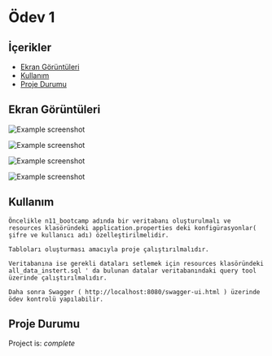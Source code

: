 # Ödev 1 

## İçerikler
* [Ekran Görüntüleri](#ekran-görüntüleri)
* [Kullanım](#kullanım)
* [Proje Durumu](#proje-durumu)


## Ekran Görüntüleri
![Example screenshot](./img/1.PNG)

![Example screenshot](./img/2.PNG)

![Example screenshot](./img/3.PNG)

![Example screenshot](./img/4.PNG)
<!-- If you have screenshots you'd like to share, include them here. -->


## Kullanım

`Öncelikle n11_bootcamp adında bir veritabanı oluşturulmalı ve resources klasöründeki application.properties deki konfigürasyonlar( şifre ve kullanıcı adı) özelleştirilmelidir.`

`Tabloları oluşturması amacıyla proje çalıştırılmalıdır.`

`Veritabanına ise gerekli dataları setlemek için resources klasöründeki all_data_instert.sql ' da bulunan datalar veritabanındaki query tool üzerinde çalıştırılmalıdır.`

`Daha sonra Swagger ( http://localhost:8080/swagger-ui.html ) üzerinde ödev kontrolü yapılabilir.`


## Proje Durumu
Project is: _complete_


